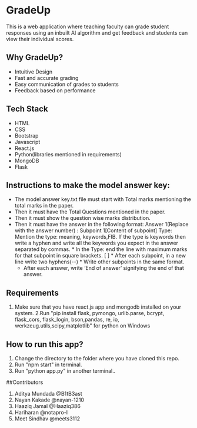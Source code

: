 # GradeUp
This is a web application where teaching faculty can grade student responses using an inbuilt AI algorithm and get feedback and students can view their individual scores.

## Why GradeUp?
   * Intuitive Design
   * Fast and accurate grading
   * Easy communication of grades to students
   * Feedback based on performance

## Tech Stack
   * HTML
   * CSS
   * Bootstrap
   * Javascript
   * React.js
   * Python(libraries mentioned in requirements)
   * MongoDB
   * Flask

## Instructions to make the model answer key:
   * The model answer key.txt file must start with Total marks mentioning the total marks in the paper.
   * Then it must have the Total Questions mentioned in the paper.
   * Then it must show the question wise marks distribution.
   * Then it must have the answer in the following format:
	Answer 1(Replace with the answer number)  : 
	Subpoint 1[Content of subpoint]
	Type: Mention the type: meaning, keywords,FIB. If the type is keywords then write a hyphen and write all the 	keywords you expect in the answer separated by commas.
	* In the Type: end the line with maximum marks for that subpoint in square brackets.  [ ]
	* After each subpoint, in a new line write two hyphens(--)
	* Write other subpoints in the same format.
        * After each answer, write ‘End of answer’ signifying the end of that answer.

## Requirements
1. Make sure that you have react.js app and mongodb installed on your system.
2.Run "pip install flask, pymongo, urlib.parse, bcrypt, flask_cors, flask_login, bson,pandas, re, io, werkzeug.utils,scipy,matplotlib" for python on Windows


## How to run this app?
1. Change the directory to the folder where you have cloned this repo.
2. Run "npm start" in terminal.
3. Run "python app.py" in another terminal..

##Contributors
1. Aditya Mundada @B1tB3ast
2. Nayan Kakade @nayan-1210
3. Haaziq Jamal @Haaziq386
4. Hariharan @notapro-I
5. Meet Sindhav @meets3112
